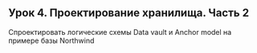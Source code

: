 ## Урок 4. Проектирование хранилища. Часть 2

Спроектировать логические схемы Data vault и Anchor model на примере базы Northwind
